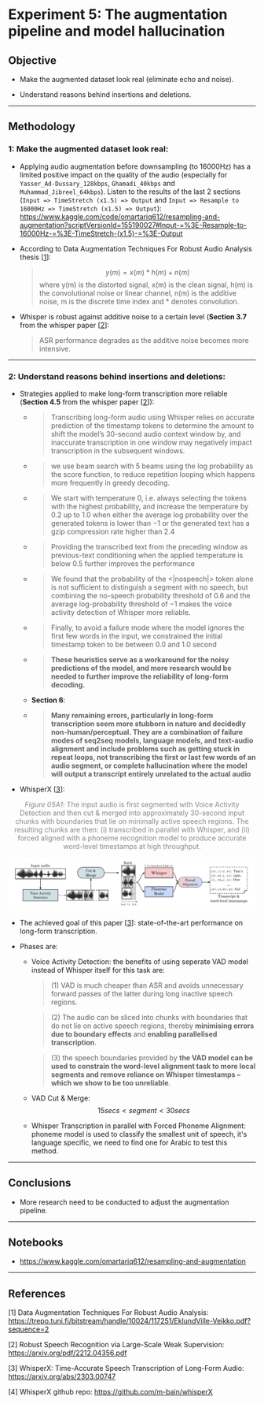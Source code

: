# Experiment 5: The augmentation pipeline and model hallucination

## Objective

* Make the augmented dataset look real (eliminate echo and noise).

* Understand reasons behind insertions and deletions.

---


## Methodology

### 1: Make the augmented dataset look real:

* Applying audio augmentation before downsampling (to 16000Hz) has a limited positive impact on the quality of the audio (especially for `Yasser_Ad-Dussary_128kbps`, `Ghamadi_40kbps` and `Muhammad_Jibreel_64kbps`). Listen to the results of the last 2 sections (`Input => TimeStretch (x1.5) => Output` and `Input => Resample to 16000Hz => TimeStretch (x1.5) => Output`): https://www.kaggle.com/code/omartariq612/resampling-and-augmentation?scriptVersionId=155190027#Input-=%3E-Resample-to-16000Hz-=%3E-TimeStretch-(x1.5)-=%3E-Output

* According to Data Augmentation Techniques For Robust Audio Analysis thesis [[1](https://trepo.tuni.fi/bitstream/handle/10024/117251/EklundVille-Veikko.pdf?sequence=2)]:

    > $$ y(m) = x(m) * h(m) + n(m) $$
    > where y(m) is the distorted signal, x(m) is the clean signal, h(m) is the convolutional noise or linear channel, n(m) is the additive noise, m is the discrete time index and * denotes convolution.

* Whisper is robust against additive noise to a certain level (**Section 3.7** from the whisper paper [[2](https://arxiv.org/abs/2212.04356)]:

    > ASR performance degrades as the additive noise becomes more intensive.

---


### 2: Understand reasons behind insertions and deletions:

* Strategies applied to make long-form transcription more reliable (**Section 4.5** from the whisper paper [[2](https://arxiv.org/abs/2212.04356)]):
  * > Transcribing long-form audio using Whisper relies on accurate prediction of the timestamp tokens to determine the amount to shift the model’s 30-second audio context window by, and inaccurate transcription in one window may negatively impact transcription in the subsequent windows.

  * > we use beam search with 5 beams using the log probability as the score function, to reduce repetition looping which happens more frequently in greedy decoding.

  * > We start with temperature 0, i.e. always selecting the tokens with the highest probability, and increase the temperature by 0.2 up to 1.0 when either the average log probability over the generated tokens is lower than −1 or the generated text has a gzip compression rate higher than 2.4
  
  * > Providing the transcribed text from the preceding window as previous-text conditioning when the applied temperature is below 0.5 further improves the performance

  * > We found that the probability of the <|nospeech|> token alone is not sufficient to distinguish a segment with no speech, but combining the no-speech probability threshold of 0.6 and the average log-probability threshold of −1 makes the voice activity detection of Whisper more reliable.

  * > Finally, to avoid a failure mode where the model ignores the first few words in the input, we constrained the initial timestamp token to be between 0.0 and 1.0 second

  * > **These heuristics serve as a workaround for the noisy predictions of the model, and more research would be needed to further improve the reliability of long-form decoding.**

  * **Section 6**:

  * > **Many remaining errors, particularly in long-form transcription seem more stubborn in nature and decidedly non-human/perceptual. They are a combination of failure modes of seq2seq models, language models, and text-audio alignment and include problems such as getting stuck in repeat loops, not transcribing the first or last few words of an audio segment, or complete hallucination where the model will output a transcript entirely unrelated to the actual audio**

* WhisperX [[3](https://arxiv.org/abs/2303.00747)]:

 <p align="center">
    <span style="color: #888888;"> <em>Figure 05A1</em>: The input audio is first segmented with Voice Activity Detection and then cut & merged into approximately 30-second input chunks with boundaries that lie on minimally active speech regions. The resulting chunks are then: (i) transcribed in parallel with Whisper, and (ii) forced aligned with a phoneme recognition model to produce accurate word-level timestamps at high throughput.</span>
 </p>
 <p align="center">
    <img src="./media/05A1.png" alt="whisperx processing phases">
 </p>

 * The achieved goal of this paper [[3](https://arxiv.org/abs/2303.00747)]: state-of-the-art performance on long-form transcription.

 * Phases are:
   * Voice Activity Detection: the benefits of using seperate VAD model instead of Whisper itself for this task are:
      > (1) VAD is much cheaper than ASR and avoids unnecessary forward passes of the latter during long inactive speech regions.

      > (2) The audio can be sliced into chunks with boundaries that do not lie on active speech regions, thereby **minimising errors due to boundary effects** and **enabling parallelised transcription**.

      > (3) the speech boundaries provided by **the VAD model can be used to constrain the word-level alignment task to more local segments and remove reliance on Whisper timestamps – which we show to be too unreliable**.

   * VAD Cut & Merge: $$ 15 secs < segment < 30 secs $$

   * Whisper Transcription in parallel with Forced Phoneme Alignment: phoneme model is used to classify the smallest unit of speech, it's language specific, we need to find one for Arabic to test this method.


---


## Conclusions

* More research need to be conducted to adjust the augmentation pipeline.

---


## Notebooks

* https://www.kaggle.com/omartariq612/resampling-and-augmentation

---


## References

[1] Data Augmentation Techniques For Robust Audio Analysis: https://trepo.tuni.fi/bitstream/handle/10024/117251/EklundVille-Veikko.pdf?sequence=2

[2] Robust Speech Recognition via Large-Scale Weak Supervision: https://arxiv.org/pdf/2212.04356.pdf

[3] WhisperX: Time-Accurate Speech Transcription of Long-Form Audio: https://arxiv.org/abs/2303.00747

[4] WhisperX github repo: https://github.com/m-bain/whisperX